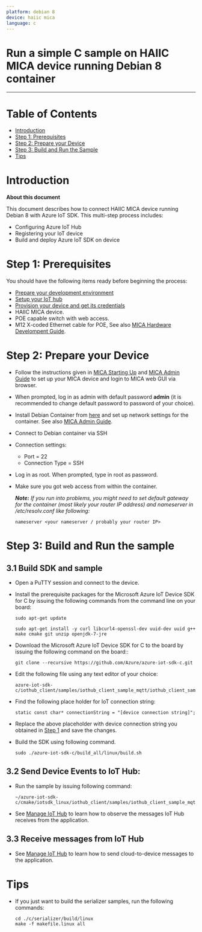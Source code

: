 ```yaml
---
platform: debian 8
device: haiic mica
language: c
---
```


Run a simple C sample on HAIIC MICA device running Debian 8 container
===
---

# Table of Contents

-   [Introduction](#Introduction)
-   [Step 1: Prerequisites](#Prerequisites)
-   [Step 2: Prepare your Device](#PrepareDevice)
-   [Step 3: Build and Run the Sample](#Build)
-   [Tips](#tips)

<a name="Introduction"></a>
# Introduction

**About this document**

This document describes how to connect HAIIC MICA device running Debian 8 with Azure IoT SDK. This multi-step process includes:
-   Configuring Azure IoT Hub
-   Registering your IoT device
-   Build and deploy Azure IoT SDK on device

<a name="Prerequisites"></a>
# Step 1: Prerequisites

You should have the following items ready before beginning the process:

-   [Prepare your development environment][setup-devbox-linux]
-   [Setup your IoT hub][lnk-setup-iot-hub]
-   [Provision your device and get its credentials][lnk-manage-iot-hub]
-   HAIIC MICA device.
-   POE capable switch with web access.
-   M12 X-coded Ethernet cable for POE, See also [MICA Hardware Develompent Guide](http://www.harting-mica.com/fileadmin/harting/documents/lg/hartingtechnologygroup/landingpages/MICA/software/august2016/Dokumentation/Hardware_Development_Guide_V1.2.0.pdf).

<a name="PrepareDevice"></a>
# Step 2: Prepare your Device
-   Follow the instructions given in [MICA Starting Up](http://www.harting-mica.com/fileadmin/harting/documents/lg/hartingtechnologygroup/landingpages/MICA/dokumentation/MICA_Inbetriebnahme_Starting_up_v2.pdf) and [MICA Admin Guide](http://www.harting-mica.com/fileadmin/harting/documents/lg/hartingtechnologygroup/landingpages/MICA/software/December2016/Administrator_Guide_v1.3.0.pdf) to set up your MICA device and login to MICA web GUI via browser.   
 -   When prompted, log in as admin with default password **admin** (it is recommended to change default password to password of your choice).
 -   Install Debian Container from [here](http://www.harting-mica.com/downloads/) and set up network settings for the container. See also [MICA Admin Guide](http://www.harting-mica.com/fileadmin/harting/documents/lg/hartingtechnologygroup/landingpages/MICA/software/December2016/Administrator_Guide_v1.3.0.pdf).
 -   Connect to Debian container via SSH
 -   Connection settings:
     -   Port = 22
     -   Connection Type = SSH
-   Log in as root. When prompted, type in root as password.
-   Make sure you got web access from within the container.

    ***Note:*** *If you run into problems, you might need to set default gateway for the container (most likely your router IP address) and nameserver in /etc/resolv.conf like following:*

        nameserver <your nameserver / probably your router IP>


<a name="Build"></a>
# Step 3: Build and Run the sample

<a name="Load"></a>
## 3.1 Build SDK and sample

-   Open a PuTTY session and connect to the device.

-   Install the prerequisite packages for the Microsoft Azure IoT Device SDK for C by issuing the following commands from the command line on your board:

        sudo apt-get update

        sudo apt-get install -y curl libcurl4-openssl-dev uuid-dev uuid g++ make cmake git unzip openjdk-7-jre

-   Download the Microsoft Azure IoT Device SDK for C to the board by issuing the following command on the board::

        git clone --recursive https://github.com/Azure/azure-iot-sdk-c.git

-   Edit the following file using any text editor of your choice:

        azure-iot-sdk-c/iothub_client/samples/iothub_client_sample_mqtt/iothub_client_sample_mqtt.c

-   Find the following place holder for IoT connection string:

        static const char* connectionString = "[device connection string]";

-   Replace the above placeholder with device connection string you obtained in [Step 1](#Prerequisites) and save the changes.

-   Build the SDK using following command.

        sudo ./azure-iot-sdk-c/build_all/linux/build.sh

## 3.2 Send Device Events to IoT Hub:

-   Run the sample by issuing following command:

        ~/azure-iot-sdk-c/cmake/iotsdk_linux/iothub_client/samples/iothub_client_sample_mqtt/iothub_client_sample_mqtt

-   See [Manage IoT Hub][lnk-manage-iot-hub] to learn how to observe the messages IoT Hub receives from the application.

## 3.3 Receive messages from IoT Hub

-   See [Manage IoT Hub][lnk-manage-iot-hub] to learn how to send cloud-to-device messages to the application.

<a name="tips"></a>
# Tips

-   If you just want to build the serializer samples, run the following commands:

        cd ./c/serializer/build/linux
        make -f makefile.linux all


[setup-devbox-linux]: https://github.com/Azure/azure-iot-sdk-c/blob/master/doc/devbox_setup.md
[lnk-setup-iot-hub]: ../setup_iothub.md
[lnk-manage-iot-hub]: ../manage_iot_hub.md
